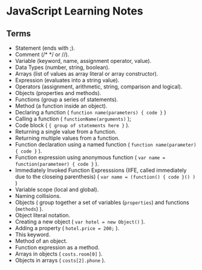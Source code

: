 # JavaScript Learning Notes

## Terms

- Statement (ends with ;).
- Comment (/\* \*/ or //).
- Variable (keyword, name, assignment operator, value).
- Data Types (number, string, boolean).
- Arrays (list of values as array literal or array constructor).
- Expression (evaluates into a string value).
- Operators (assignment, arithmetic, string, comparison and logical).
- Objects (properties and methods).
- Functions (group a series of statements).
- Method (a function inside an object).
- Declaring a function ( `function name(parameters) { code }` )
- Calling a function ( `functionName(arguments)` );
- Code block ( `{ group of statements here }` ).
- Returning a single value from a function.
- Returning multiple values from a function.
- Function declaration using a named function ( `function name(parameter) { code }` ).
- Function expression using anonymous function ( `var name = function(parameteer) { code }` ).
- Immediately Invoked Function Expresssions (IIFE, called immediately due to the closeing parenthesis) ( `var name = (function() { code }() )` )
- Variable scope (local and global).
- Naming collisions.
- Objects ( group together a set of variables (`properties`) and functions (`methods`) ).
- Object literal notation.
- Creating a new object ( `var hotel = new Object()` ). 
- Adding a property ( `hotel.price = 200;` ).
- This keyword.
- Method of an object.
- Function expression as a method.
- Arrays in objects ( `costs.room[0]` ).
- Objects in arrays ( `costs[2].phone` ).
